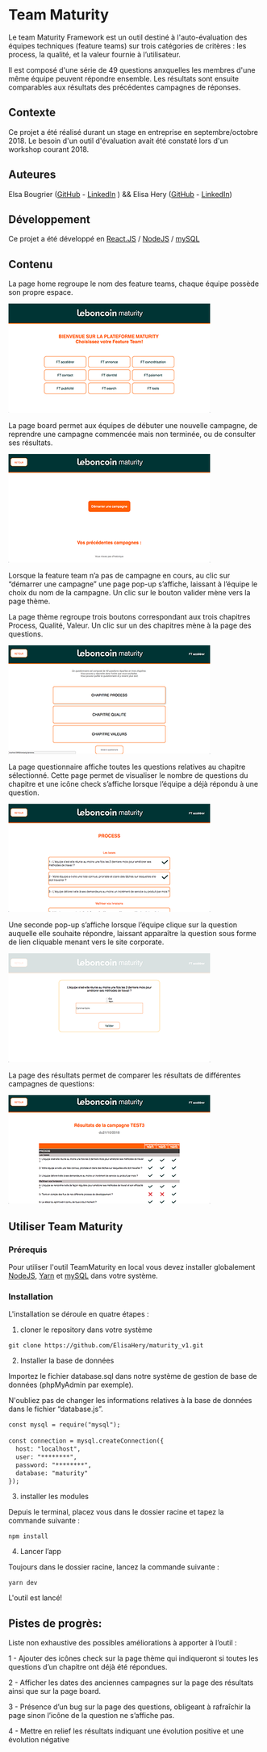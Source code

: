 # Team Maturity
Le team Maturity Framework est un outil destiné à l'auto-évaluation des équipes techniques (feature teams) sur trois catégories de critères : 
les process, la qualité, et la valeur fournie à l’utilisateur.

Il est composé d'une série de 49 questions anxquelles les membres d'une même équipe peuvent répondre ensemble.
Les résultats sont ensuite comparables aux résultats des précédentes campagnes de réponses.

## Contexte

Ce projet a été réalisé durant un stage en entreprise en septembre/octobre 2018. 
Le besoin d'un outil d'évaluation avait été constaté lors d'un workshop courant 2018.

## Auteures

Elsa Bougrier ([GitHub](https://github.com/elsaBou) - [LinkedIn](https://www.linkedin.com/in/elsa-bougrier-296677138/) )
 &&  Elisa Hery ([GitHub](https://github.com/ElisaHery) -  [LinkedIn](https://www.linkedin.com/in/elisa-hery-425a58108/))

## Développement

Ce projet a été développé en [React.JS](https://reactjs.org/ReactJS) / [NodeJS](https://nodejs.org/en/NodeJS) /  [mySQL](https://www.mysql.com/fr/MySQL)

## Contenu

La page home regroupe le nom des feature teams, chaque équipe possède son propre espace.


![home](screenshots/home.png)




La page board permet aux équipes de débuter une nouvelle campagne, de reprendre une campagne commencée 
mais non terminée, ou de consulter ses résultats.


![board](screenshots/board.png)




Lorsque la feature team n’a pas de campagne en cours, au clic sur “démarrer une campagne” une page pop-up s’affiche, laissant à l’équipe le choix du nom de la campagne. 
Un clic sur le bouton valider mène vers la page thème. 

La page thème regroupe trois boutons correspondant aux trois chapitres Process, Qualité, Valeur. 
Un clic sur un des chapitres mène à la page des questions. 


![themes](screenshots/themes.png)



La page questionnaire affiche toutes les questions relatives au chapitre sélectionné. 
Cette page permet de visualiser le nombre de questions du chapitre et une icône check 
s’affiche lorsque l’équipe a déjà répondu à une question. 


![questions](screenshots/questions.png)



Une seconde pop-up s’affiche lorsque l’équipe clique sur la question auquelle elle souhaite répondre, 
laissant apparaître la question sous forme de lien cliquable menant vers le site corporate.


![question](screenshots/question.png)



La page des résultats permet de comparer les résultats de différentes campagnes de questions:

![resultats](screenshots/results.png)


## Utiliser Team Maturity

### Prérequis

Pour utiliser l'outil TeamMaturity en local vous devez installer globalement [NodeJS](https://nodejs.org/en/NodeJS), [Yarn](https://yarnpkg.com/en/Yarn) et [mySQL](https://www.mysql.com/fr/MySQL) dans votre système.


### Installation
L'installation se déroule en quatre étapes :

1) cloner le repository dans votre système

```` 
git clone https://github.com/ElisaHery/maturity_v1.git 
````

2) Installer la base de données

Importez le fichier database.sql dans notre système de gestion de base de données (phpMyAdmin par exemple).

N'oubliez pas de changer les informations relatives à la base de données dans le fichier “database.js”.

````
const mysql = require("mysql");

const connection = mysql.createConnection({
  host: "localhost",
  user: "********",
  password: "********",
  database: "maturity"
});
````

3) installer les modules

Depuis le terminal, placez vous dans le dossier racine et tapez la commande suivante :

````
npm install
````

4) Lancer l’app

Toujours dans le dossier racine, lancez la commande suivante :

````
yarn dev
````

L'outil est lancé!


## Pistes de progrès: 

Liste non exhaustive des possibles améliorations à apporter à l’outil :

1 - Ajouter des icônes check sur la page thème qui indiqueront si toutes les questions d’un chapitre ont déjà été répondues. 

2 - Afficher les dates des anciennes campagnes sur la page des résultats ainsi que sur la page board. 

3 - Présence d’un bug sur la page des questions, obligeant à rafraîchir la page sinon l’icône de la question ne s’affiche pas. 

4 - Mettre en relief les résultats indiquant une évolution positive et une évolution négative





